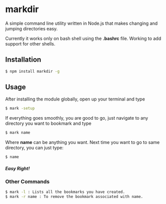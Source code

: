 # markdir

A simple command line utility written in Node.js that makes changing and jumping directories easy.

Currently it works only on bash shell using the **.bashrc** file. Working to add support for other shells.

## Installation

```sh
$ npm install markdir -g
```

## Usage

After installing the module globally, open up your terminal and type
```sh
$ mark -setup
```
If everything goes smoothly, you are good to go, just navigate to any directory you want to bookmark and type
```sh
$ mark name
```
Where **name** can be anything you want. Next time you want to go to same directory, you can just type:
```sh
$ name
```
##### Easy Right!

### Other Commands
```sh
$ mark -l : Lists all the bookmarks you have created.
$ mark -r name : To remove the bookmark associated with name.
```
